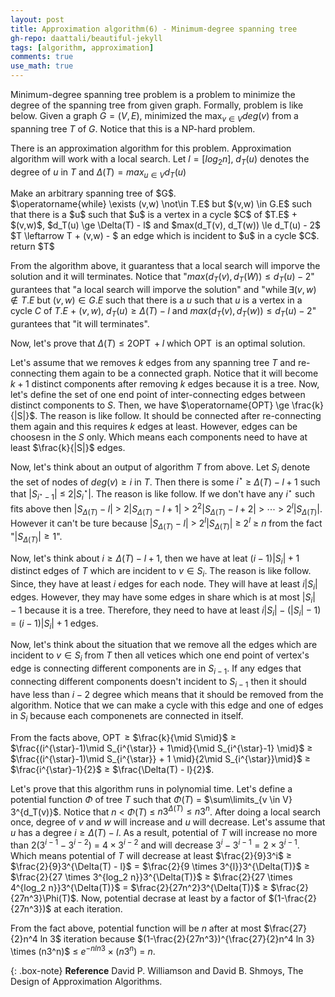 ```yaml
---
layout: post
title: Approximation algorithm(6) - Minimum-degree spanning tree
gh-repo: daattali/beautiful-jekyll
tags: [algorithm, approximation]
comments: true
use_math: true
---
```


Minimum-degree spanning tree problem is a problem to minimize the degree of the spanning tree from given graph.
Formally, problem is like below.
Given a graph $G = (V,E)$, minimized the $\max_{v \in V} deg(v)$ from a spanning tree $T$ of $G$.
Notice that this is a NP-hard problem.

There is an approximation algorithm for this problem.
Approximation algorithm will work with a local search.
Let $l = \left[ log_2 n \right]$, $d_T(u)$ denotes the degree of $u$ in $T$ and $\Delta(T) = max_{u \in V} d_T(u)$
<div class="algorithm">
    Make an arbitrary spanning tree of $G$.<br>
    $\operatorname{while} \exists (v,w) \not\in T.E$ but $(v,w) \in G.E$
        such that there is a $u$ such that $u$ is a vertex in a cycle $C$ of $T.E$ + $(v,w)$,
            $d_T(u) \ge \Delta(T) - l$ and $max(d_T(v), d_T(w)) \le d_T(u) - 2$<br>
    <div class="algorithm">
        $T \leftarrow T + (v,w) - $ an edge which is incident to $u$ in a cycle $C$.
    </div>
    return $T$
</div>

From the algorithm above, it guarantess that a local search will imporve the solution and it will terminates.
Notice that "$max(d_T(v), d_T(W)) \le d_T(u) - 2$" gurantees that "a local search will imporve the solution" and
"$\operatorname{while} \exists (v,w) \not\in T.E$ but $(v,w) \in G.E$
        such that there is a $u$ such that $u$ is a vertex in a cycle $C$ of $T.E$ + $(v,w)$,
            $d_T(u) \ge \Delta(T) - l$ and $max(d_T(v), d_T(w)) \le d_T(u) - 2$" gurantees that "it will terminates".

Now, let's prove that $\Delta(T) \le 2\operatorname{OPT} + l$ which $\operatorname{OPT}$ is an optimal solution.

Let's assume that we removes $k$ edges from any spanning tree $T$ and re-connecting them again to be a connected graph.
Notice that it will become $k + 1$ distinct components after removing $k$ edges because it is a tree.
Now, let's define the set of one end point of inter-connecting edges between distinct components to $S$.
Then, we have $\operatorname{OPT} \ge \frac{k}{|S|}$.
The reason is like follow.
It should be connected after re-connecting them again and this requires $k$ edges at least.
However, edges can be choosesn in the $S$ only.
Which means each components need to have at least $\frac{k}{|S|}$ edges.

Now, let's think about an output of algorithm $T$ from above.
Let $S_i$ denote the set of nodes of $deg(v) \ge i$ in $T$.
Then there is some $i^{\star}$ $\ge$ $\Delta(T) - l + 1$ such that $|S_{i^{\star}-1}|$ $\le$ $2|S_i^{\star}|$.
The reason is like follow.
If we don't have any $i^{\star}$ such fits above then $|S_{\Delta(T)} - l|$ $>$ $2|S_{\Delta(T)} - l + 1|$ $>$ $2^2|S_{\Delta(T)} - l + 2|$ $>$ $\cdots$ $>$ $2^l|S_{\Delta(T)}|$.
However it can't be ture because $|S_{\Delta(T)} - l|$ $>$ $2^l|S_{\Delta(T)}|$ $\ge$ $2^l$ $\ge$ $n$ from the fact "$|S_{\Delta(T)}| \ge 1$".

Now, let's think about $i \ge \Delta(T) - l + 1$, then we have at leat $(i - 1)|S_i| + 1$ distinct edges of $T$ which are incident to $v \in S_i$.
The reason is like follow.
Since, they have at least $i$ edges for each node.
They will have at least $i|S_i|$ edges.
However, they may have some edges in share which is at most $|S_i| - 1$ because it is a tree.
Therefore, they need to have at least $i|S_i| - (|S_i| - 1)$ $=$ $(i - 1)|S_i| + 1$ edges.

Now, let's think about the situation that we remove all the edges which are incident to $v \in S_i$ from $T$ then all vetices which one end point of vertex's edge is connecting different components are in $S_{i-1}$.
If any edges that connecting different components doesn't incident to $S_{i-1}$ then it should have less than $i - 2$ degree which means that it should be removed from the algorithm.
Notice that we can make a cycle with this edge and one of edges in $S_i$ because each componenets are connected in itself.

From the facts above, $\operatorname{OPT}$ $\ge$ $\frac{k}{\mid S\mid}$ $\ge$ $\frac{(i^{\star}-1)\mid S_{i^{\star}} + 1\mid}{\mid S_{i^{\star}-1} \mid}$ $\ge$ $\frac{(i^{\star}-1)\mid S_{i^{\star}} + 1 \mid}{2\mid S_{i^{\star}}\mid}$ $\ge$ $\frac{i^{\star}-1}{2}$ $\ge$ $\frac{\Delta(T) - l}{2}$.

Let's prove that this algorithm runs in polynomial time.
Let's define a potential function $\Phi$ of tree $T$ such that $\Phi(T)$ $=$ $\sum\limits_{v \in V} 3^{d_T(v)}$.
Notice that $n$ $<$ $\Phi(T)$ $\le$ $n3^{\Delta(T)}\le n3^n$.
After doing a local search once, degree of $v$ and $w$ will increase and $u$ will decrease.
Let's assume that $u$ has a degree $i \ge \Delta(T) -l$.
As a result, potential of $T$ will increase no more than $2(3^{i-1} - 3^{i-2})$ $=$ $4 \times 3^{i-2}$ and will decrease $3^i - 3^{i - 1} = 2 \times 3^{i - 1}$.
Which means potential of $T$ will decrease at least $\frac{2}{9}3^i$ $\ge$ $\frac{2}{9}3^{\Delta(T) - l}$ $=$ $\frac{2}{9 \times 3^{l}}3^{\Delta(T)}$ $\ge$ $\frac{2}{27 \times 3^{log_2 n}}3^{\Delta(T)}$ $\ge$ $\frac{2}{27 \times 4^{log_2 n}}3^{\Delta(T)}$ $=$ $\frac{2}{27n^2}3^{\Delta(T)}$ $\ge$ $\frac{2}{27n^3}\Phi(T)$.
Now, potential decrase at least by a factor of $(1-\frac{2}{27n^3})$ at each iteration.

From the fact above, potential function will be $n$ after at most $\frac{27}{2}n^4 ln 3$ iteration because $(1-\frac{2}{27n^3})^{\frac{27}{2}n^4 ln 3} \times (n3^n)$ $\le$ $e^{-n ln 3} \times (n3^n)$ $=$ $n$.

{: .box-note}
**Reference** David P. Williamson and David B. Shmoys, The Design of Approximation Algorithms.